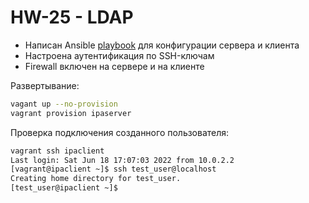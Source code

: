 # HW-25 - LDAP

- Написан Ansible [playbook](./ansible/provision.yml) для конфигурации сервера и клиента
- Настроена аутентификация по SSH-ключам
- Firewall включен на сервере и на клиенте

Развертывание:

```bash
vagant up --no-provision
vagrant provision ipaserver
```

Проверка подключения созданного пользователя:

```bash
vagrant ssh ipaclient 
Last login: Sat Jun 18 17:07:03 2022 from 10.0.2.2
[vagrant@ipaclient ~]$ ssh test_user@localhost
Creating home directory for test_user.
[test_user@ipaclient ~]$
```
